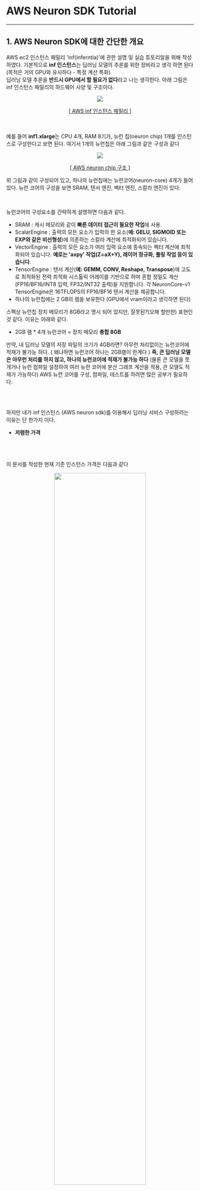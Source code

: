 # AWS Neuron SDK Tutorial

----------------
## 1. AWS Neuron SDK에 대한 간단한 개요


AWS ec2 인스턴스 패밀리 'inf(inferntia)'에 관한 설명 및 실습 튜토리얼을 위해 작성하였다. 기본적으로 **inf 인스턴스**는 딥러닝 모델의 추론를 위한 장비라고 생각 하면 된다 (목적은 거의 GPU와 유사하다 - 특정 계산 특화)  
딥러닝 모델 추론을 **반드시 GPU에서 할 필요가 없다**라고 나는 생각한다. 아래 그림은 inf 인스턴스 패밀리의 하드웨어 사양 및 구조이다.

<p align="center">
  <img src="ETC/image/inf_ec2_family.png">
</p>
<p align="center"><a href="https://awsdocs-neuron.readthedocs-hosted.com/en/latest/general/arch/neuron-hardware/inf1-arch.html#aws-inf1-arch"> [ AWS inf 인스턴스 패밀리 ] </a> </p>

<br><br>
예를 들어 **inf1.xlarge**는 CPU 4개, RAM 8기가, 뉴런 칩(neuron chip) 1개를 인스턴스로 구성한다고 보면 된다.
여기서 1개의 뉴런칩은 아래 그림과 같은 구성과 같다
<p align="center">
  <img src="ETC/image/neuron-chip.png">
</p>
<p align="center"><a href="https://awsdocs-neuron.readthedocs-hosted.com/en/latest/general/arch/neuron-hardware/inferentia.html#inferentia-arch"> [ AWS neuron chip 구조 ] </a> </p>

위 그림과 같이 구성되어 있고, 하나의 뉴런칩에는 뉴런코어(neuron-core) 4개가 들어 있다.
뉴런 코어의 구성을 보면 SRAM, 텐서 엔진, 벡터 엔진, 스칼라 엔진이 있다.  


<br>

뉴런코어의 구성요소를 간략하게 설명하면 다음과 같다.
 - SRAM : 캐시 메모리와 같이 **빠른 데이터 접근이 필요한 작업**에 사용.
 - ScalarEngine : 출력의 모든 요소가 입력의 한 요소(**예: GELU, SIGMOID 또는 EXP와 같은 비선형성**)에 의존하는 스칼라 계산에 최적화되어 있습니다.
 - VectorEngine :  출력의 모든 요소가 여러 입력 요소에 종속되는 벡터 계산에 최적화되어 있습니다. **예로는 'axpy' 작업(Z=aX+Y), 레이어 정규화, 풀링 작업 등이 있습니다**.
 - TensorEngine : 텐서 계산(**예: GEMM, CONV, Reshape, Transpose**)에 고도로 최적화된 전력 최적화 시스톨릭 어레이를 기반으로 하며 혼합 정밀도 계산(FP16/BF16/INT8 입력, FP32/INT32 출력)을 지원합니다. 각 NeuronCore-v1 TensorEngine은 16TFLOPS의 FP16/BF16 텐서 계산을 제공합니다.
- 하나의 뉴런칩에는 2 GB의 램을 보유한다 (GPU에서 vram이라고 생각하면 된다)  
 

스펙상 뉴런칩 장치 메모리가 8GB라고 명시 되어 있지만, 잘못된?(오해 할만한) 표현인것 같다. 이유는 아래와 같다.
- 2GB 램 * 4개 뉴런코어 = 장치 메모리 **총합 8GB**  


만약, 내 딥러닝 모델의 저장 파일의 크기가 4GB라면? 아무런 처리없이는 뉴런코어에 적재가 불가능 하다. ( 왜냐하면 뉴런코어 하나는 2GB램이 한계다 )
**즉, 큰 딥러닝 모델은 아무런 처리를 하지 않고, 하나의 뉴런코어에 적재가 불가능 하다** (물론 큰 모델을 쪼개거나 뉴런 컴파일 설정하여 여러 뉴런 코어에 분산 그래프 계산을 적용, 큰 모델도 적재가 가능하다) AWS 뉴런 코어를 구성, 컴파일, 테스트를 하려면 많은 공부가 필요하다.  

<br><br>

하지만 내가 inf 인스턴스 (AWS neuron sdk)를 이용해서 딥러닝 서비스 구성하려는 이유는 단 한가지 이다.
- **저렴한 가격**  

<br><br><br>
이 문서를 작성한 현재 기준 인스턴스 가격은 다음과 같다

<p align="center">
  <img src="ETC/image/%EC%84%9C%EC%9A%B8g4dn%EA%B0%80%EA%B2%A9.png" width="70%" height="70%">
  <img src="ETC/image/%EC%84%9C%EC%9A%B8inf1%EA%B0%80%EA%B2%A9.png" width="70%" height="70%">
</p>
<p align="center"> [ AWS 서울리젼 인스턴스 가격표, 2023.03.28 - 기준] </p>

|인스턴스 타입|시간당 요금|한달 유지 요금|
|------|---|---|
|g4dn.xlarge|839.01원|604087.2원|
|inf1.xlarge|364.39원|262360.8원|
(현재)환율 1달러 = 1296.77원  

한달동안 딥러닝 모델을 서비스 한다면, GPU기반으로 서비스 했을때는 최소 **60만원**, 뉴런 코어로 했을때는 최소 **26만원**이 소요된다.
그런데 뉴런 칩에는 뉴런코어 4개가 탑재 되는데, inf.xlarge 인스턴스를 사용하면 GPU 4개를 사용하는 효과라고 나는 생각한다. 뉴런 코어 4개에 각기 다른 모델을 적재하여 서비스를 할 수 있다. 저렴해진 가격 덕분에, 구성할 수 있는 시스템에 대해 많은 선택지가 열리게 된다. 

<br>

물론 하나의 GPU(뉴런코어)에도 VRAM(SRAM)이 허락하는한, 여러 딥러닝 모델을 적재할 수 있다. 하나의 GPU에 A,B,C,D모델이 적제 되어 있다고 가정해보자. 물론 구성&환경에 따라 다르겠지만 이런 환경에서 나는 2가지 문제가 있다고 본다.  

1. 서비스(모델 또는 소스코드) 관리가 어렵다
2. 서비스에서 특정 모델 과부하시 다른 모델에도 영향을 준다. 또한 특정 모델을 스케일링 할 수 없다 (통째로 스케일링 된다) 

<br>  

1번은 그냥 통상적으로 생각하는 **통합관리 어려움**이라고 생각 하면 된다.
2번에 문제에 대한 **예시는 아래과 같다.**  
특정 시간 A라는 모델이 과부하가 걸렸다고 가정해보자. A모델 서비스 때문에 다른 B,C,D 모델 서비스도 불안정하게 된다(추론 속도, 에러 등). 또한 이러한 환경구성을 스케일링 하려면 번거롭게 소스코드를 분리하거나, 통째로 복사하여 장비를 추가해야된다. 나는 이러한 문제점들을 해결하기 위해 inf1 인스턴스를 활용하여 MSA(MicroService Architecture)를 구성하였다.  

물론 뉴런 코어 하나가 g4dn의 T4(GPU)만큼 비록 성능을 보여주지 않지만, 클라우드로 서비스를 운영할 때 **유지비**를 생각해 본다면 합리적인 선택이 아닐까 생각한다. 나는 **클라우드를 이용하여 딥러닝 서비스 하는 회사**라면 '반드시 이 기술을 써야한다' 라고 생각한다.


참조
- https://aws.amazon.com/ko/machine-learning/neuron/
- https://awsdocs-neuron.readthedocs-hosted.com/en/latest/


-------------------------
## 2. AWS Neuron SDK 설치 및 설정

### 준비 사항 : AWS 계정


- AWS 뉴런 SDK를 사용하기 위해 환경 설정부터 진행하도록 하겠다. 먼저 다음과 같이 콘솔 검색에 'ec2'를 치고 ec2서비스에 접속한다. **(오른쪽 상단에 AWS지역은 '오하이오'로 하자. 다른 지역보다 싸다)**

![Alt text](ETC/image/ec2%EC%84%A4%EC%A0%951.png)

<br><br><br>  

### 1) ssh 키 생성  
인스턴스를 생성하고 ssh 접속하기 위해서는 리전별 키를 생성 해줘야 한다. 절차는 다음과 같다
좌측 하단의 메뉴에서 '네트워크 및 보안' > '키 페어' 메뉴를 누르고, 우측 상단의 주황색으로 표시된 **키 페어 생성**을 클릭한다  


![Alt text](ETC/image/ssh%ED%82%A4%EC%83%9D%EC%84%B11.png)
<br><br><br>

다음과 같이 생성 창이 뜨고, 키페어 이름만 적고 **키페어 생성**을 누른다.   
![Alt text](ETC/image/ssh%ED%82%A4%EC%83%9D%EC%84%B12.png)
<br><br><br>  

생성을 누르면 키페어이름.pem 이라는 파일을 로컬 컴퓨터에 다운 받는다.  
키페어 생성이 완료되고, 키가 등록된 모습은 다음과 같다
![Alt text](ETC/image/ssh%ED%82%A4%EC%83%9D%EC%84%B14.png)
<br><br><br>  <br><br><br>  

### 2) AWS EC2 인스턴스 생성

먼저, 실험 하고 싶은 환경에 인스턴스를 생성 한다.

[inf ( AWS neuron ) 인스턴스 생성하는 법](env_file/env_inf1/README.md)


[GPU 인스턴스 생성하는 법](env_file/env_g4dn/README.md)
<br><br><br>  

ec2 인스턴스가 생성 되었다면, Public IP로 접속 할 수 있다.  (아래 그림에서는 52.14.167.251)

![Alt text](ETC/image/ec2%EC%A0%95%EB%B3%B4.png)


<br><br><br>  

ssh 접속은, 생성한 키파일을 이용해서 접속하며, shell 명령어는 다음과 같다

```
ssh -i 키파일경로 접속유저@공인아이피주소
```

``` 
 ## 예시 그림 기준

 ssh -i "test.pem" ubuntu@52.14.167.251

 ## 또는

 ssh -i "test.pem" ubuntu@ec2-52-14-167-251.us-east-2.compute.amazonaws.com
```

![Alt text](ETC/image/ssh%EC%A0%91%EC%86%8D1.png)

<br><br><br>  <br><br><br>  
### 3)  AWS neuron sdk 및 GPU 환경 설정

ec2에 ssh로 접속 하였으면, 실험하고자 하는 인스턴스 종류 따라 다음과 같이 장비 드라이버, python 등을 설치 할 수 있다. 
<br><br><br>  
- inf ( AWS neuron ) 환경 셋팅 
```
git clone https://github.com/kwon-jaehong/aws-neuron-sdk.git
cd ./aws-neuron-sdk
sudo su
source ./env_file/env_inf1/setup.sh
```

<br><br>
- GPU 인스턴스 환경 셋팅
```
git clone https://github.com/kwon-jaehong/aws-neuron-sdk.git
cd ./aws-neuron-sdk
sudo su
source ./env_file/env_g4dn/setup.sh
```

참고:
aws neuron 설치파일 공식 문서

-------------------------------
## 3.  AWS Neuron SDK Tutorial

GPU 환경에서 실험은, 각자 알아서 진행하고 지금부터는 AWS neuron SDK 관련만 진행 한다  

**(선택 사항) 왠만하면 python venv를 생성해서 패키지를 설치하는 것이 심신에 좋을것이다**
```
python -m venv ./env
source ./env/bin/activate
```

먼저, AWS Neuron SDK를 사용하기 위해 필요한 파이썬 패키지를 설치한다  
```
## aws pip 레포 설정
pip config set global.extra-index-url "https://pip.repos.neuron.amazonaws.com"
## aws neuron, 컴파일러 패키지 설치
pip install "torch-neuron" "neuron-cc[tensorflow]" "protobuf" torchvision GoogleDriveDownloader
```






참고:  

- AWS 뉴런 sdk 샘플 페이지  

- https://towardsdatascience.com/a-complete-guide-to-ai-accelerators-for-deep-learning-inference-gpus-aws-inferentia-and-amazon-7a5d6804ef1c


---------------------------

###  코드 리뷰 X 요건 자료 따로 만들자, -> 회사용 소스임
## 애들 소스 정리,구간별 나눠야함

https://www.itworld.co.kr/news/229459
---------------------------




```
python as pt
```










--------------------------


